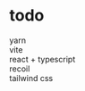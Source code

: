 # todo

yarn <br/>
vite <br/>
react + typescript <br/>
recoil <br/>
tailwind css <br/>

<!--
- 추가
- 삭제
- 로컬스토리지 저장
- 카테고리 map

- 수정
- 로그인 / 회원가입 (로컬스토리지)

#96c9ff - blue
#24d6e3
#ffbcc3 - pink
#ff55ad

-->
